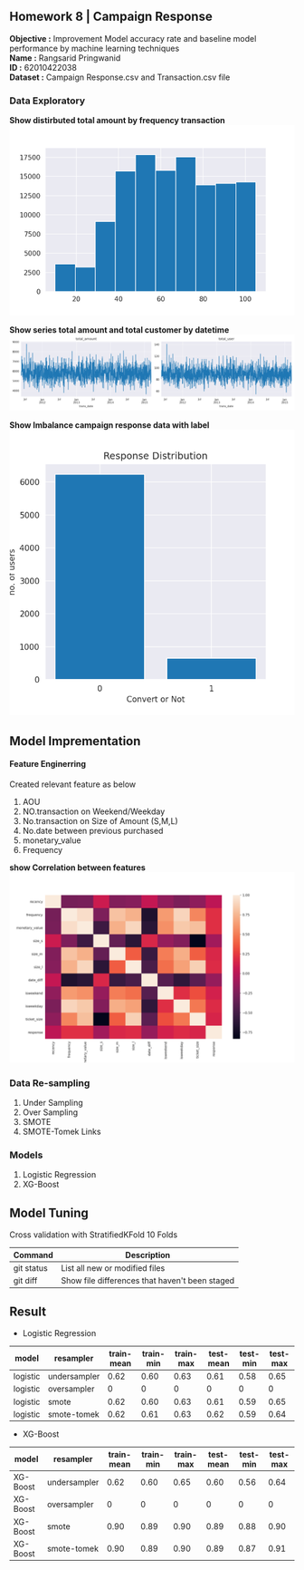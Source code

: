 ## Homework 8 | Campaign Response
**Objective :** Improvement Model accuracy rate and baseline model performance by machine learning techniques </br>
**Name :** Rangsarid Pringwanid  </br>
**ID :** 62010422038 </br>
**Dataset :**  Campaign Response.csv and Transaction.csv file 

### Data Exploratory 
**Show distirbuted total amount by  frequency transaction** </br>
![Screenshot](Hw8_img/distributed.png) 

**Show series total amount and total customer by  datetime** </br>
![Screenshot](Hw8_img/date_amount.png) 

**Show Imbalance campaign response data with label** </br>
![Screenshot](Hw8_img/Campaign_res.png) 

## Model Imprementation 
#### Feature Enginerring 
  Created relevant feature as below </br>
  1. AOU </br>
  2. NO.transaction on Weekend/Weekday </br>
  3. No.transaction on  Size of Amount (S,M,L) </br>
  4. No.date between previous purchased
  5. monetary_value
  6. Frequency

**show Correlation between features** 
![Screenshot](Hw8_img/heatmap.png) 


### Data Re-sampling 
  1. Under Sampling
  2. Over Sampling
  3. SMOTE
  4. SMOTE-Tomek Links

### Models
  1. Logistic Regression
  2. XG-Boost
## Model Tuning 
   Cross validation with StratifiedKFold 10 Folds
   
| Command | Description |
| --- | --- |
| git status | List all new or modified files |
| git diff | Show file differences that haven't been staged |   

## Result    
- Logistic Regression  </br>

|  model  |	resampler   |	train-mean |	train-min |	train-max | test-mean |	test-min |	test-max |
| --- | --- | --- | --- | --- | --- | --- | --- | 
| logistic | undersampler |	 0.62    | 0.60       |  0.63      |  0.61    |	 0.58    |   0.65    |
| logistic	| oversampler	|      0 	   | 	    0      |    0      |     0    |	  0      |    0     |
| logistic	| smote	      |      0.62  | 	 0.60    |    0.63   |   0.61    |		  0.59      |     0.65    |
| logistic	| smote-tomek	 |      0.62 	   | 	  0.61    |	  0.63    |    0.62  |	  0.59 |   0.64  |
  
- XG-Boost  </br>
  
|  model  |	resampler   |	train-mean |	train-min |	train-max | test-mean |	test-min |	test-max |
| --- | --- | --- | --- | --- | --- | --- | --- | 
| XG-Boost | undersampler |	 0.62    | 0.60       |  0.65      |  0.60    |	 0.56   |   0.64    |
| XG-Boost	| oversampler	|      0 	   | 	    0      |    0      |     0    |	  0      |    0     |
| XG-Boost	| smote	      |      0.90  | 	 0.89    |    0.90   |   0.89    |		  0.88      |     0.90    |
| XG-Boost	| smote-tomek	 |      0.90	   | 	  0.89    |	  0.90    |    0.89  |	  0.87 |   0.91  |
  



